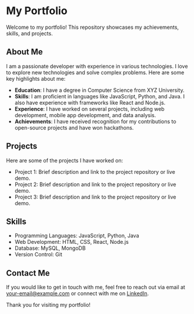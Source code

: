 # My Portfolio

Welcome to my portfolio! This repository showcases my achievements, skills, and projects.

## About Me

I am a passionate developer with experience in various technologies. I love to explore new technologies and solve complex problems. Here are some key highlights about me:

- **Education**: I have a degree in Computer Science from XYZ University.
- **Skills**: I am proficient in languages like JavaScript, Python, and Java. I also have experience with frameworks like React and Node.js.
- **Experience**: I have worked on several projects, including web development, mobile app development, and data analysis.
- **Achievements**: I have received recognition for my contributions to open-source projects and have won hackathons.

## Projects

Here are some of the projects I have worked on:

- Project 1: Brief description and link to the project repository or live demo.
- Project 2: Brief description and link to the project repository or live demo.
- Project 3: Brief description and link to the project repository or live demo.

## Skills

- Programming Languages: JavaScript, Python, Java
- Web Development: HTML, CSS, React, Node.js
- Database: MySQL, MongoDB
- Version Control: Git

## Contact Me

If you would like to get in touch with me, feel free to reach out via email at [your-email@example.com](mailto:your-email@example.com) or connect with me on [LinkedIn](https://www.linkedin.com/in/your-profile).

Thank you for visiting my portfolio!